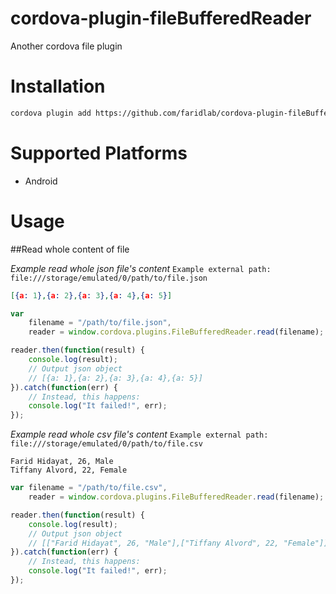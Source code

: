 cordova-plugin-fileBufferedReader
=================================
Another cordova file plugin

Installation
============
```bash
cordova plugin add https://github.com/faridlab/cordova-plugin-fileBufferedReader.git
```

Supported Platforms
===================
*   Android

Usage
=====

##Read whole content of file

_Example read whole json file's content_
`Example external path: file:///storage/emulated/0/path/to/file.json`
```json
[{a: 1},{a: 2},{a: 3},{a: 4},{a: 5}]
```

```javascript
var
    filename = "/path/to/file.json",
    reader = window.cordova.plugins.FileBufferedReader.read(filename);

reader.then(function(result) {
    console.log(result);
    // Output json object
    // [{a: 1},{a: 2},{a: 3},{a: 4},{a: 5}]
}).catch(function(err) {
    // Instead, this happens:
    console.log("It failed!", err);
});
```

_Example read whole csv file's content_
`Example external path: file:///storage/emulated/0/path/to/file.csv`
```csv
Farid Hidayat, 26, Male
Tiffany Alvord, 22, Female
```

```javascript
var filename = "/path/to/file.csv",
    reader = window.cordova.plugins.FileBufferedReader.read(filename);

reader.then(function(result) {
    console.log(result);
    // Output json object
    // [["Farid Hidayat", 26, "Male"],["Tiffany Alvord", 22, "Female"]]
}).catch(function(err) {
    // Instead, this happens:
    console.log("It failed!", err);
});
```
